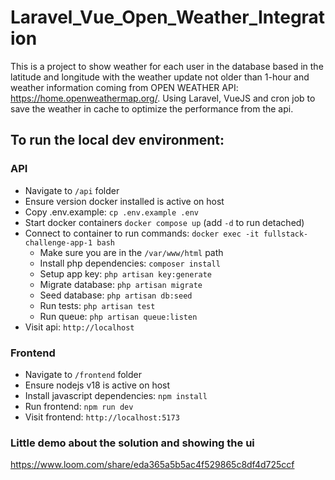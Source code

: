 # Laravel_Vue_Open_Weather_Integration

This is a project to show weather for each user in the database based in the latitude and longitude with the weather update not older than 1-hour and weather information coming from OPEN WEATHER API: https://home.openweathermap.org/. Using Laravel, VueJS and cron job to save the weather in cache to optimize the performance from the api. 

## To run the local dev environment:

### API
- Navigate to `/api` folder
- Ensure version docker installed is active on host
- Copy .env.example: `cp .env.example .env`
- Start docker containers `docker compose up` (add `-d` to run detached)
- Connect to container to run commands: `docker exec -it fullstack-challenge-app-1 bash`
  - Make sure you are in the `/var/www/html` path
  - Install php dependencies: `composer install`
  - Setup app key: `php artisan key:generate`
  - Migrate database: `php artisan migrate` 
  - Seed database: `php artisan db:seed`
  - Run tests: `php artisan test`
  - Run queue: `php artisan queue:listen`
- Visit api: `http://localhost`

### Frontend
- Navigate to `/frontend` folder
- Ensure nodejs v18 is active on host
- Install javascript dependencies: `npm install`
- Run frontend: `npm run dev`
- Visit frontend: `http://localhost:5173`


### Little demo about the solution and showing the ui

https://www.loom.com/share/eda365a5b5ac4f529865c8df4d725ccf
